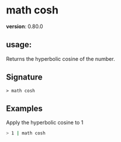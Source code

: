 # math cosh

**version**: 0.80.0

## **usage**:

Returns the hyperbolic cosine of the number.

## Signature

`> math cosh `

## Examples

Apply the hyperbolic cosine to 1

```bash
> 1 | math cosh
```
